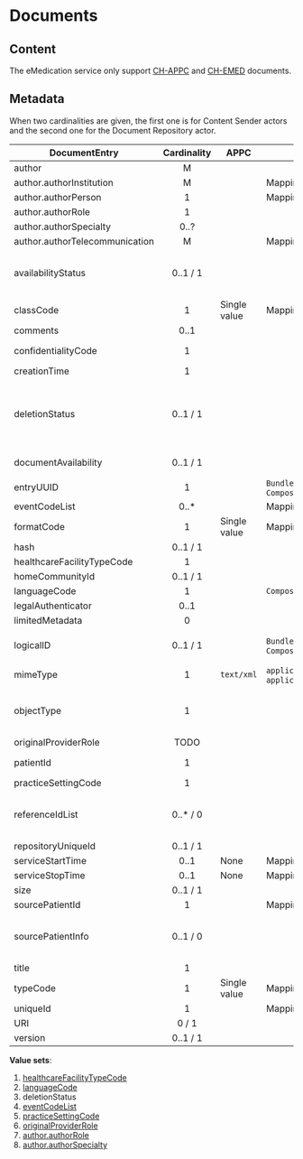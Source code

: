 # Documents

## Content

The eMedication service only support [CH-APPC](../chappc/index.md) and [CH-EMED](../chemed/index.md) documents.

## Metadata

When two cardinalities are given, the first one is for Content Sender actors and the second one for the Document Repository actor.

| DocumentEntry                  | Cardinality | APPC         | CH-EMED                                                      | Comment                                           |
| ------------------------------ | :---------: | ------------ | ------------------------------------------------------------ | ------------------------------------------------- |
| author                         |      M      |              |                                                              |                                                   |
| author.authorInstitution       |      M      |              | Mapping                                                      |                                                   |
| author.authorPerson            |      1      |              | Mapping                                                      |                                                   |
| author.authorRole              |      1      |              |                                                              |                                                   |
| author.authorSpecialty         |    0..?     |              |                                                              |                                                   |
| author.authorTelecommunication |      M      |              | Mapping                                                      |                                                   |
| availabilityStatus             |  0..1 / 1   |              |                                                              | Only "Approved" for Content Senders               | <!-- Reviewed -->
| classCode                      |      1      | Single value | Mapping                                                      |                                                   |
| comments                       |    0..1     |              |                                                              |                                                   |
| confidentialityCode            |      1      |              |                                                              | Only "Normal"                                     | <!-- Reviewed -->
| creationTime                   |      1      |              |                                                              |                                                   |
| deletionStatus                 |  0..1 / 1   |              |                                                              | Only "deletion not requested" for Content Senders |
| documentAvailability           |  0..1 / 1   |              |                                                              | Only "Online"                                     | <!-- Reviewed -->
| entryUUID                      |      1      |              | `Bundle.identifier.value` and `Composition.identifier.value` |                                                   |
| eventCodeList                  |    0..*     |              | Mapping                                                      |                                                   |
| formatCode                     |      1      | Single value | Mapping                                                      |                                                   |
| hash                           |  0..1 / 1   |              |                                                              |                                                   | <!-- Reviewed -->
| healthcareFacilityTypeCode     |      1      |              |                                                              |                                                   |
| homeCommunityId                |  0..1 / 1   |              |                                                              |                                                   |
| languageCode                   |      1      |              | `Composition.language`                                       |                                                   |
| legalAuthenticator             |    0..1     |              |                                                              |                                                   |
| limitedMetadata                |      0      |              |                                                              |                                                   |
| logicalID                      |  0..1 / 1   |              | `Bundle.identifier.value` and `Composition.identifier.value` | Same value as the `entryUUID`                     |
| mimeType                       |      1      | `text/xml`   | `application/fhir+xml` or `application/fhir+json`            | Single value                                      |
| objectType                     |      1      |              |                                                              | Only "stable" for Content Senders                 | <!-- Reviewed -->
| originalProviderRole           |    TODO     |              |                                                              |                                                   |
| patientId                      |      1      |              |                                                              | The XAD-PID                                       | <!-- Reviewed -->
| practiceSettingCode            |      1      |              |                                                              |                                                   |
| referenceIdList                |  0..* / 0   |              |                                                              | Ignored by the eMedication service                | <!-- Reviewed -->
| repositoryUniqueId             |  0..1 / 1   |              |                                                              |                                                   |
| serviceStartTime               |    0..1     | None         | Mapping                                                      |                                                   |
| serviceStopTime                |    0..1     | None         | Mapping                                                      |                                                   |
| size                           |  0..1 / 1   |              |                                                              |                                                   | <!-- Reviewed -->
| sourcePatientId                |      1      |              | Mapping                                                      |                                                   |
| sourcePatientInfo              |  0..1 / 0   |              |                                                              | Ignored by the eMedication service                | <!-- Reviewed -->
| title                          |      1      |              |                                                              |                                                   |
| typeCode                       |      1      | Single value | Mapping                                                      |                                                   |
| uniqueId                       |      1      |              | Mapping. UUID.                                               |                                                   |
| URI                            |    0 / 1    |              |                                                              |                                                   | <!-- TODO MHD download link? -->
| version                        |  0..1 / 1   |              |                                                              | Only "1"                                          | <!-- Reviewed -->

**Value sets**:

1. [healthcareFacilityTypeCode](http://fhir.ch/ig/ch-epr-term/ValueSet-DocumentEntry.healthcareFacilityTypeCode.html)
2. [languageCode](http://fhir.ch/ig/ch-epr-term/ValueSet-DocumentEntry.languageCode.html)
4. deletionStatus <!-- TODO https://github.com/hl7ch/ch-epr-term/issues/11 -->
5. [eventCodeList](http://fhir.ch/ig/ch-epr-term/ValueSet-DocumentEntry.eventCodeList.html)
6. [practiceSettingCode](http://fhir.ch/ig/ch-epr-term/ValueSet-DocumentEntry.practiceSettingCode.html)
7. [originalProviderRole](http://fhir.ch/ig/ch-epr-term/ValueSet-DocumentEntry.originalProviderRole.html)
8. [author.authorRole](http://fhir.ch/ig/ch-epr-term/ValueSet-DocumentEntry.authorRole.html)
9. [author.authorSpecialty](http://fhir.ch/ig/ch-epr-term/ValueSet-DocumentEntry.authorSpeciality.html)
